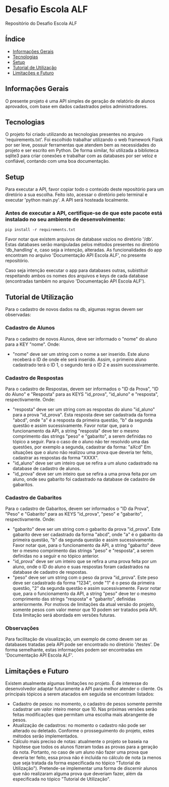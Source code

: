 # Desafio Escola ALF
Repositório do Desafio Escola ALF
## Índice
* [Informações Gerais](###Informações-Gerais)
* [Tecnologias](###Tecnologias)
* [Setup](###Setup)
* [Tutorial de Utilização](###Tutorial-de-Utilização)
* [Limitações e Futuro](###Limitações-e-Futuro)

## Informações Gerais
O presente projeto é uma API simples de geração de relatório de alunos aprovados, com base em dados cadastrados pelos administradores.

## Tecnologias
O projeto foi criado utilizando as tecnologias presentes no arquivo 'requirements.txt'.
Foi escolhido trabalhar utilizando o web framework Flask por ser leve, possuir ferramentas que atendem bem as necessidades do projeto e ser escrito em Python. De forma similar, foi utilizada a biblioteca sqlite3 para criar conexões e trabalhar com as databases por ser veloz e confiável, contando com uma boa documentação.

## Setup
Para executar a API, favor copiar todo o conteúdo deste repositório para um diretório a sua escolha.
Feito isto, acessar o diretório pelo terminal e executar 'python main.py'. A API será hosteada localmente.

### Antes de executar a API, certifique-se de que este pacote está instalado no seu ambiente de desenvolvimento:
```
pip install -r requirements.txt
```

Favor notar que existem arquivos de database vazios no diretório '/db'. Estas databases serão manipuladas pelos métodos presentes no diretório 'db_handling' e, caso seja a intenção, alteradas. As funcionalidades do app encontram no arquivo 'Documentação API Escola ALF', no presente repositório.

Caso seja intenção executar o app para databases outras, subistituir respeitando ambos os nomes dos arquivos e keys de cada database (encontradas também no arquivo 'Documentação API Escola ALF').

## Tutorial de Utilização
Para o cadastro de novos dados na db, algumas regras devem ser observadas:
### Cadastro de Alunos
Para o cadastro de novos Alunos, deve ser informado o "nome" do aluno para a KEY "nome".
Onde:
* "nome" deve ser um string com o nome a ser inserido. Este aluno receberá o ID de onde ele será inserido. Assim, o primeiro aluno cadastrado terá o ID 1, o segundo terá o ID 2 e assim sucessivamente.

### Cadastro de Respostas
Para o cadastro de Respostas, devem ser informados o "ID da Prova", "ID do Aluno" e "Resposta" para as KEYS "id_prova", "id_aluno" e "resposta", respectivamente.
Onde:
* "resposta" deve ser um string com as respostas do aluno "id_aluno" para a prova "id_prova". Esta resposta deve ser cadastrada da forma "abcd", onde "a" é a resposta da primeira questão, "b" da segunda questão e assim sucessivamente. Favor notar que, para o funcionamento da API, a string "resposta" deve ter o mesmo comprimento das strings "peso" e "gabarito", a serem definidas no tópico a seguir. Para o caso de o aluno não ter resolvido uma das questões, por exemplo a segunda, cadastrar da forma: "aXcd" Em situações que o aluno não realizou uma prova que deveria ter feito, cadastrar as respostas da forma "XXXX".
* "id_aluno" deve ser um inteiro que se refira a um aluno cadastrado na database de cadastro de alunos.
* "id_prova" deve ser um inteiro que se refira a uma prova feita por um aluno, onde seu gabarito foi cadastrado na database de cadastro de gabaritos.

### Cadastro de Gabaritos
Para o cadastro de Gabaritos, devem ser informados o "ID da Prova", "Peso" e "Gabarito" para as KEYS "id_prova", "peso" e "gabarito", respectivamente.
Onde:
* "gabarito" deve ser um string com o gabarito da prova "id_prova". Este gabarito deve ser cadastrado da forma "abcd", onde "a" é o gabarito da primeira questão, "b" da segunda questão e assim sucessivamente. Favor notar que, para o funcionamento da API, a string "gabarito" deve ter o mesmo comprimento das strings "peso" e "resposta", a serem definidas no a seguir e no tópico anterior.
* "id_prova" deve ser um inteiro que se refira a uma prova feita por um aluno, onde o ID do aluno e suas respostas foram cadastrados na database de cadastro de respostas.
* "peso" deve ser um string com o peso da prova "id_prova". Este peso deve ser cadastrado da forma "1234", onde "1" é o peso da primeira questão, "2" da segunda questão e assim sucessivamente. Favor notar que, para o funcionamento da API, a string "peso" deve ter o mesmo comprimento das strings "resposta" e "gabarito", definidas anteriormente. Por motivos de limitações da atual versão do projeto, somente pesos com valor menor que 10 podem ser tratados pela API. Esta limitação será abordada em versões futuras.

### Observações
Para facilitação de visualização, um exemplo de como devem ser as databases tratadas pela API pode ser encontrado no diretório '/testes'. De forma semelhante, estas informações podem ser encontradas em 'Documentação API Escola ALF'.

## Limitações e Futuro

Existem atualmente algumas limitações no projeto. É de interesse do desenvolvedor adaptar futuramente a API para melhor atender o cliente. Os principais tópicos a serem atacados em seguida se encontram listados:

* Cadastro de pesos: no momento, o cadastro de pesos somente permite cadastrar um valor inteiro menor que 10. Nas próximas versões serão feitas modificações que permitam uma escolha mais abrangente de pesos.
* Atualização de cadastros: no momento o cadastro não pode ser alterado ou deletado. Conforme o prosseguimento do projeto, estes métodos serão implementados.
* Cálculo mais preciso de notas: atualmente o projeto se baseia na hipótese que todos os alunos fizeram todas as provas para a geração da nota. Portanto, no caso de um aluno não fazer uma prova que deveria ter feito, essa prova não é incluída no cálculo de nota (a menos que seja tratada da forma especificada no tópico "Tutorial de Utilização"). Pretende-se implementar uma forma de discernir alunos que não realizaram alguma prova que deveriam fazer, além da especificada no tópico "Tutorial de Utilização".
